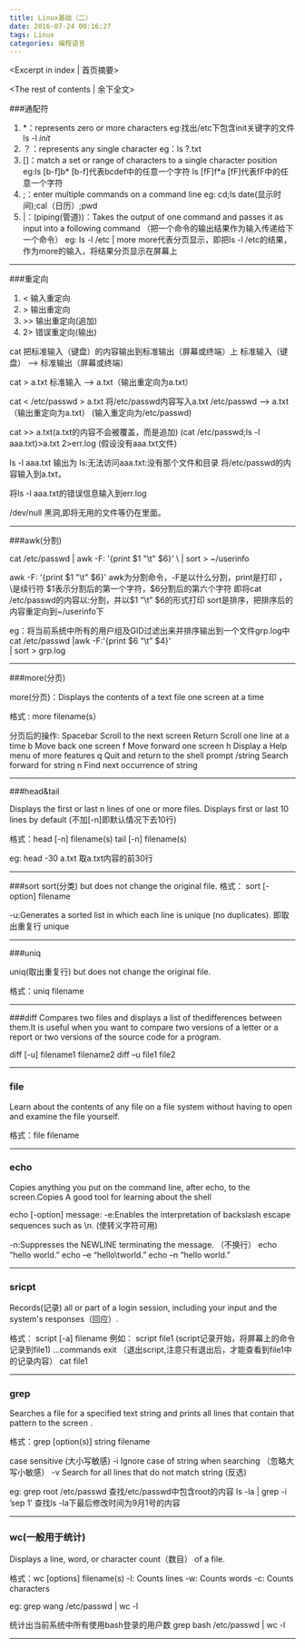 ```yaml
---
title: Linux基础（二）
date: 2016-07-24 00:16:27
tags: Linux
categories: 编程语言
---
```

<Excerpt in index | 首页摘要> 
<!-- more -->
<The rest of contents | 余下全文>

###通配符
1. \*：represents zero or more characters
eg:找出/etc下包含init关键字的文件  ls -l *init*
2. ？：represents any single character
eg：ls ?.txt
3. []：match a set or range of characters to a single character position
eg:ls [b-f]b*  [b-f]代表bcdef中的任意一个字符
ls [fF]f*a   [fF]代表fF中的任意一个字符
4. ;：enter multiple commands on a command line
eg: cd;ls
date(显示时间);cal（日历）;pwd
5. |：(piping(管道))：Takes the output of one command and passes it
as input into a following command （把一个命令的输出结果作为输入传递给下一个命令）
eg: ls -l /etc | more
more代表分页显示，即把ls -l /etc的结果，作为more的输入，将结果分页显示在屏幕上

_ _ _

###重定向
1. <	输入重定向 
2. \>	输出重定向 
3. \>>  输出重定向(追加)
4. 2>	错误重定向(输出)

cat 把标准输入（键盘）的内容输出到标准输出（屏幕或终端）上
标准输入（键盘） --> 标准输出（屏幕或终端）

cat > a.txt
标准输入 --> a.txt（输出重定向为a.txt） 

cat < /etc/passwd > a.txt 将/etc/passwd内容写入a.txt
/etc/passwd --> a.txt （输出重定向为a.txt）
(输入重定向为/etc/passwd)

cat >> a.txt(a.txt的内容不会被覆盖，而是追加)
(cat /etc/passwd;ls -l aaa.txt)>a.txt 2>err.log (假设没有aaa.txt文件)

ls -l aaa.txt 输出为 ls:无法访问aaa.txt:没有那个文件和目录
将/etc/passwd的内容输入到a.txt，

将ls -l aaa.txt的错误信息输入到err.log

/dev/null 黑洞,即将无用的文件等仍在里面。


_ _ _

###awk(分割)

cat /etc/passwd | awk -F: '{print \$1 "\t" $6}' \ 
| sort > ~/userinfo 

awk -F: '{print \$1 "\t" \$6}'
awk为分割命令，-F是以什么分割，print是打印 ，\是续行符
$1表示分割后的第一个字符，\$6分割后的第六个字符
即将cat /etc/passwd的内容以:分割，并以\$1 “\t” \$6的形式打印
sort是排序，把排序后的内容重定向到~/userinfo下

eg：将当前系统中所有的用户组及GID过滤出来并排序输出到一个文件grp.log中
cat /etc/passwd |awk -F:'{print \$6 “\t” \$4}' \
| sort > grp.log


_ _ _
###more(分页)

more(分页)：Displays the contents of a text file one screen at a time

格式 : more filename(s）

分页后的操作:
Spacebar  Scroll to the next screen
Return    Scroll one line at a time
b         Move back one screen
f         Move forward one screen
h         Display a Help menu of more features
q         Quit and return to the shell prompt
/string   Search forward for string
n         Find next occurrence of string

_ _ _

###head&tail


Displays the first or last n lines of one or more 
files.
Displays first or last 10 lines by default (不加[-n]即默认情况下去10行)

格式：head [-n] filename(s)
tail [-n] filename(s)

eg: head -30 a.txt 取a.txt内容的前30行

_ _ _

###sort
sort(分类) but does not change the original file.
格式： sort [-option] filename

-u:Generates a sorted list in which each line is  unique (no duplicates). 即取出重复行 unique


_ _ _
###uniq

uniq(取出重复行) but does not change the original file.

格式：uniq filename

_ _ _
###diff
Compares two files and displays a list of thedifferences between them.It is useful when you want to compare two versions of a letter or a report or two versions of the source code for a program.

diff [-u] filename1 filename2
diff –u file1 file2

_ _ _
### file
Learn about the contents of any file on a file system without having to open and examine the file yourself.

格式：file filename

_ _ _
### echo
Copies anything you put on the command line, after echo, to the screen.Copies A good tool for learning about the shell

echo [-option] message:
-e:Enables the interpretation of backslash escape
sequences such as \n. (使转义字符可用)

-n:Suppresses the NEWLINE terminating the message. （不换行）
echo “hello world.”
echo –e “hello\tworld.”
echo –n “hello world.”

_ _ _
### sricpt
Records(记录) all or part of a login session, including your input and the system's responses（回应）.

格式：
script [-a] filename
例如：
script file1  (script记录开始，将屏幕上的命令记录到file1)
...commands
exit  （退出script,注意只有退出后，才能查看到file1中的记录内容）
cat file1

_ _ _
### grep
Searches a file for a specified text string and prints all lines that contain that pattern to the screen .

格式：grep [option(s)] string filename

case sensitive (大小写敏感)
-i Ignore case of string when searching （忽略大写小敏感）
-v Search for all lines that do not match string (反选)

eg: grep root /etc/passwd  查找/etc/passwd中包含root的内容
ls -la | grep -i ’sep 1’ 查找ls -la下最后修改时间为9月1号的内容

_ _ _
### wc(一般用于统计)
Displays a line, word, or character count（数目） of a file.

格式：wc [options] filename(s)
-l: Counts lines
-w: Counts words
-c: Counts characters

eg: grep wang /etc/passwd | wc -l

统计出当前系统中所有使用bash登录的用户数
grep bash /etc/passwd | wc -l

_ _ _

